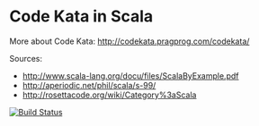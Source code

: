 Code Kata in Scala
==========

More about Code Kata: http://codekata.pragprog.com/codekata/

Sources:

* http://www.scala-lang.org/docu/files/ScalaByExample.pdf
* http://aperiodic.net/phil/scala/s-99/
* http://rosettacode.org/wiki/Category%3aScala

[![Build Status](https://travis-ci.org/mkuthan/kata-scala.png)](https://travis-ci.org/mkuthan/kata-scala)


